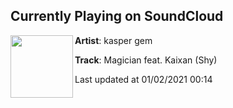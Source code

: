 ## Currently Playing on SoundCloud

[<img align="left" width="100" src="https://i1.sndcdn.com/artworks-7INhQC7XlX31tF7h-3C1eDA-t50x50.jpg">](https://soundcloud.com/kaspergem/magician-feat-kaixan-shy-1)

**Artist**: kasper gem 

**Track**: Magician feat. Kaixan (Shy)

Last updated at 01/02/2021 00:14

